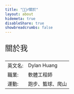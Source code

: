 ```yaml
---
title: "🙋🏻‍♂️關於"
layout: about
hidemeta: true
disableShare: true 
showbreadcrumbs: false
---
```


<p style="font-size: 25px;">關於我</p>

|           |                    |
| --------- | ------------------ |
| 英文名:   | Dylan Huang              |
| 職業:     | 軟體工程師             |
| 運動:     | 跑步、籃球、爬山 |